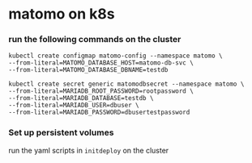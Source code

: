 # matomo on k8s 

### run the following commands on the cluster
```
kubectl create configmap matomo-config --namespace matomo \
--from-literal=MATOMO_DATABASE_HOST=matomo-db-svc \
--from-literal=MATOMO_DATABASE_DBNAME=testdb 

kubectl create secret generic matomodbsecret --namespace matomo \
--from-literal=MARIADB_ROOT_PASSWORD=rootpassword \
--from-literal=MARIADB_DATABASE=testdb \
--from-literal=MARIADB_USER=dbuser \
--from-literal=MARIADB_PASSWORD=dbusertestpassword

```

### Set up persistent volumes

run the yaml scripts in ```initdeploy``` on the cluster